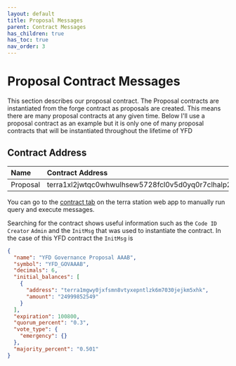 ```yaml
---
layout: default
title: Proposal Messages
parent: Contract Messages
has_children: true
has_toc: true
nav_order: 3
---
```


# Proposal Contract Messages

This section describes our proposal contract. The Proposal contracts are instantiated from the forge contract as proposals are created. This means there are many proposal contracts at any given time. Below I'll use a proposal contract as an example but it is only one of many proposal contracts that will be instantiated throughout the lifetime of YFD

## Contract Address

| Name         | Contract Address                                                  |
|:-------------|:------------------------------------------------------------------|
| Proposal      | terra1xl2jwtqc0whwulhsew5728fcl0v5d0yq0r7clhalp2aaap6dmjqs3jf7k8  |

You can go to the [contract tab](https://station.terra.money/contract) on the terra station web app to manually run query and execute messages.

Searching for the contract shows useful information such as the `Code ID` `Creator` `Admin` and the `InitMsg` that was used to instantiate the contract. In the case of this YFD contract the `InitMsg` is 

```json
{
  "name": "YFD Governance Proposal AAAB",
  "symbol": "YFD_GOVAAAB",
  "decimals": 6,
  "initial_balances": [
    {
      "address": "terra1mgwy0jxfsmn8vtyxepntlzk6m7030jejkm5xhk",
      "amount": "24999852549"
    }
  ],
  "expiration": 100800,
  "quorum_percent": "0.3",
  "vote_type": {
    "emergency": {}
  },
  "majority_percent": "0.501"
}
```
